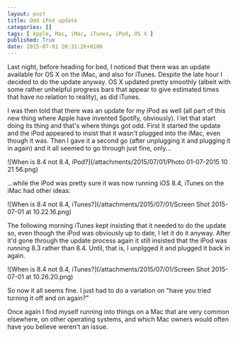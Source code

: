 ```yaml
---
layout: post
title: Odd iPod update
categories: []
tags: [ Apple, Mac, iMac, iTunes, iPod, OS X ]
published: True
date: 2015-07-01 20:31:26+0100
---
```


Last night, before heading for bed, I noticed that there was an update available
for OS X on the iMac, and also for iTunes. Despite the late hour I decided
to do the update anyway. OS X updated pretty smoothly (albeit with some rather
unhelpful progress bars that appear to give estimated times that have no
relation to reality), as did iTunes.

I was then told that there was an update for my iPod as well (all part of this
new thing where Apple have invented Spotify, obviously). I let that start doing
its thing and that's where things got odd. First it started the update and the
iPod appeared to insist that it wasn't plugged into the iMac, even though it
was. Then I gave it a second go (after unplugging it and plugging it in
again) and it all seemed to go through just fine, only...

![When is 8.4 not 8.4, iPod?](/attachments/2015/07/01/Photo 01-07-2015 10 21 56.png)

...while the iPod was pretty sure it was now running iOS 8.4, iTunes on the iMac
had other ideas:

![When is 8.4 not 8.4, iTunes?](/attachments/2015/07/01/Screen Shot 2015-07-01 at 10.22.16.png)

The following morning iTunes kept insisting that it needed to do the update
so, even though the iPod was obviously up to date, I let it do it anyway. After
it'd gone through the update process again it still insisted that the iPod
was running 8.3 rather than 8.4. Until, that is, I unplgged it and plugged it
back in again.

![When is 8.4 not 8.4, iTunes?](/attachments/2015/07/01/Screen Shot 2015-07-01 at 10.26.20.png)

So now it all seems fine. I just had to do a variation on "have you tried
turning it off and on again?"

Once again I find myself running into things on a Mac that are very common
elsewhere, on other operating systems, and which Mac owners would often have
you believe weren't an issue.
